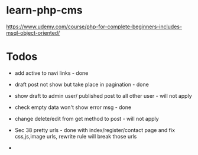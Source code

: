 # learn-php-cms

https://www.udemy.com/course/php-for-complete-beginners-includes-msql-object-oriented/

# Todos

- add active to navi links - done
- draft post not show but take place in pagination - done
- show draft to admin user/ published post to all other user - will not apply
- check empty data won't show error msg - done

- change delete/edit from get method to post - will not apply
- Sec 38 pretty urls - done with index/register/contact page and fix css,js,image urls, rewrite rule will break those urls
- 